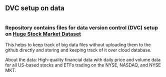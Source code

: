 ## DVC setup on data 
#

### Repository contains files for data version control (DVC) setup on [Huge Stock Market Dataset](https://www.kaggle.com/borismarjanovic/price-volume-data-for-all-us-stocks-etfs)

This helps to keep track of big data files without uploading them to the github directly and storing and keeping track of it over cloud database.

About the data: High-quality financial data with daily price and volume data for all US-based stocks and ETFs trading on the NYSE, NASDAQ, and NYSE MKT.

